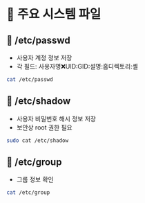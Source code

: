 # 📁 주요 시스템 파일

## 📌 /etc/passwd

- 사용자 계정 정보 저장
- 각 필드: 사용자명:x:UID:GID:설명:홈디렉토리:셸

```bash
cat /etc/passwd
```

## 📌 /etc/shadow

- 사용자 비밀번호 해시 정보 저장
- 보안상 root 권한 필요

```bash
sudo cat /etc/shadow
```

## 📌 /etc/group

- 그룹 정보 확인

```bash
cat /etc/group
```